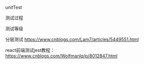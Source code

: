 unitTest

测试过程

测试等级

分层测试
https://www.cnblogs.com/Lam7/articles/5449551.html

react前端测试jest教程：
https://www.cnblogs.com/Wolfmanlq/p/8012847.html
